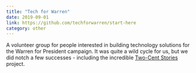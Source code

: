 ```yaml
---
title: "Tech for Warren"
date: 2019-09-01
link: https://github.com/techforwarren/start-here 
category: other
---
```


A volunteer group for people interested in building technology solutions for the Warren for President campaign. It was quite a wild cycle for us, but we did notch a few successes - including the incredible [Two-Cent Stories](https://github.com/techforwarren/two-cent-stories) project.
